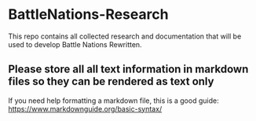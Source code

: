 # BattleNations-Research
This repo contains all collected research and documentation that will be used to develop Battle Nations Rewritten.

## **Please store all all text information in markdown files so they can be rendered as text only**
If you need help formatting a markdown file, this is a good guide: https://www.markdownguide.org/basic-syntax/
